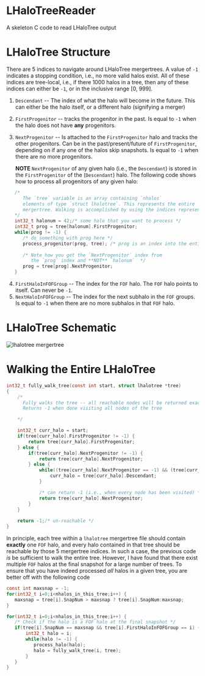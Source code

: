 # LHaloTreeReader
A skeleton C code to read LHaloTree output

# LHaloTree Structure
There are 5 indices to navigate around LHaloTree mergertrees. A value of `-1`
indicates a stopping condition, i.e., no more valid halos exist. All of these
indices are tree-local, i.e., if there 1000 halos in a tree, then any of these
indices can either be `-1`, or in the inclusive range [0, 999].

1. `Descendant` -- The index of what the halo will become in the future. This
   can either be the halo itself, or a different halo (signifying a merger)
2. `FirstProgenitor` -- tracks the progenitor in the past. Is equal to `-1`
   when the halo does not have **any** progenitors. 
3. `NextProgenitor`  -- Is attached to the `FirstProgenitor` halo and tracks the
   other progenitors. Can be in the past/present/future of `FirstProgenitor`,
   depending on if any one of the halos skip snapshots. Is equal to `-1` when there are no more progenitors.
   
   **NOTE**
   `NextProgenitor` of any given halo (i.e., the `Descendant`) is stored in the `FirstProgenitor` of
   the (`Descendant`) halo. The following code shows how to process all progenitors of any given halo:
   
```c
   /* 
      The `tree` variable is an array containing `nhalos`  
      elements of type `struct lhalotree`. This represents the entire
      mergertree. Walking is accomplished by using the indices represented here
   */
   int32_t halonum = 42;/* some halo that you want to process */
   int32_t prog = tree[halonum].FirstProgenitor;
   while(prog != -1) {
      /* do something with prog here */
      process_progenitor(prog, tree); /* prog is an index into the entire tree */
      
      /* Note how you get the `NextProgenitor` index from 
         the `prog` index and **NOT** `halonum`  */
      prog = tree[prog].NextProgenitor; 
   }
```
   
4. `FirstHaloInFOFGroup` -- The index for the `FOF` halo. The `FOF` halo points
   to itself. Can never be `-1`.
5. `NextHaloInFOFGroup` -- The index for the next subhalo in the `FOF`
   groups. Is equal to `-1` when there are no more subhalos in that `FOF` halo.

# LHaloTree Schematic

![lhalotree mergertree](lhalotree-mergertree-structure.png "Structure for the LHaloTree
mergertree")

# Walking the Entire LHaloTree

```C
int32_t fully_walk_tree(const int start, struct lhalotree *tree)
{
    /*
      Fully walks the tree -- all reachable nodes will be returned exactly once
      Returns -1 when done visiting all nodes of the tree

    */

    int32_t curr_halo = start;
    if(tree[curr_halo].FirstProgenitor != -1) {
        return tree[curr_halo].FirstProgenitor;
    } else {
        if(tree[curr_halo].NextProgenitor != -1) {
            return tree[curr_halo].NextProgenitor;
        } else {
            while((tree[curr_halo].NextProgenitor == -1) && (tree[curr_halo].Descendant != -1)) {
                curr_halo = tree[curr_halo].Descendant;
            }

            /* can return -1 (i.e., when every node has been visited) */
            return tree[curr_halo].NextProgenitor;
        }
    }
    
    return -1;/* un-reachable */
}
```

In principle, each tree within a `lhalotree` mergertree file should contain **exactly** one `FOF` halo, and every halo contained in that tree should be reachable by those 5 mergertree indices. In such a case, the previous code *is* be sufficient to walk the entire tree. However, I have found that there exist multiple `FOF` halos at the final snapshot for a large number of trees. To ensure that you have indeed processed *all* halos in a given tree, you are better off with the following code

```c
const int maxsnap = -1;
for(int32_t i=0;i<nhalos_in_this_tree;i++) {
   maxsnap = tree[i].SnapNum > maxsnap ? tree[i].SnapNum:maxsnap;
}

for(int32_t i=0;i<nhalos_in_this_tree;i++) {
   /* Check if the halo is a FOF halo at the final snapshot */
   if(tree[i].SnapNum == maxsnap && tree[i].FirstHaloInFOFGroup == i) {
       int32_t halo = i;
       while(halo != -1) {
          process_halo(halo);
          halo = fully_walk_tree(i, tree);
       }
   }
}
```



